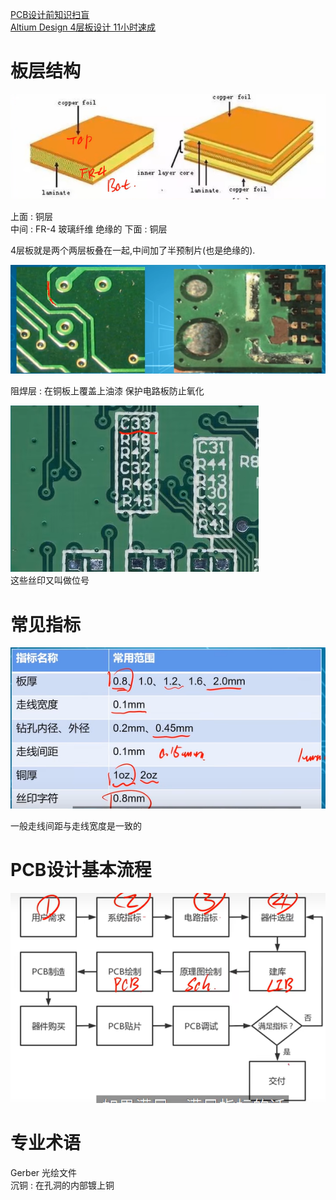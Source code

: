 [PCB设计前知识扫盲](https://www.bilibili.com/video/BV1GU4y1N7Z6/?spm_id_from=333.337.search-card.all.click&vd_source=2f6e531d9d833ca7fdcd8c5bb99bd1bb)  
[Altium Design 4层板设计 11小时速成](https://www.bilibili.com/video/BV16t411N7RD?p=27&spm_id_from=pageDriver&vd_source=2f6e531d9d833ca7fdcd8c5bb99bd1bb)  

# 板层结构
![PCB板子结构](assets/截图_20231204182205.png)

上面 : 铜层  
中间 : FR-4 玻璃纤维  绝缘的
下面 : 铜层  

4层板就是两个两层板叠在一起,中间加了半预制片(也是绝缘的).

![阻焊层](assets/截图_20231204182827.png)

阻焊层 : 在铜板上覆盖上油漆 保护电路板防止氧化

![位号](assets/截图_20231204182944.png)  
这些丝印又叫做位号  

# 常见指标
![基础工艺的指标](assets/截图_20231204183528.png)

一般走线间距与走线宽度是一致的  

# PCB设计基本流程
![PCB设计基本流程](assets/截图_20231205095153.png)



# 专业术语
Gerber 光绘文件  
沉铜 : 在孔洞的内部镀上铜  